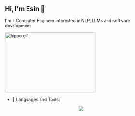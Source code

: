 ## Hi, I'm Esin 👋

<!--
**esnylmz/esnylmz** is a ✨ _special_ ✨ repository because its `README.md` (this file) appears on your GitHub profile.
-->
I'm a Computer Engineer interested in NLP, LLMs and software development

<img src="https://i.giphy.com/media/dbtDDSvWErdf2/giphy.gif" width="300" height="200" alt="hippo gif">

- 🔭 Languages and Tools:
<p align="center">
  <a href="https://skillicons.dev">
    <img src="https://skillicons.dev/icons?i=py,sklearn,tensorflow,anaconda,vscode,cs,dotnet,bootstrap,css,js " />
  </a>
</p>



